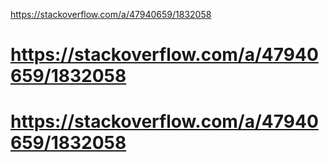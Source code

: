 
https://stackoverflow.com/a/47940659/1832058
# https://stackoverflow.com/a/47940659/1832058
# https://stackoverflow.com/a/47940659/1832058
